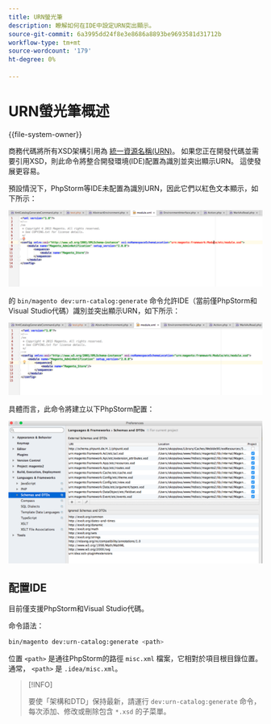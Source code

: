 ```yaml
---
title: URN螢光筆
description: 瞭解如何在IDE中設定URN突出顯示。
source-git-commit: 6a3995dd24f8e3e8686a8893be9693581d31712b
workflow-type: tm+mt
source-wordcount: '179'
ht-degree: 0%

---
```



# URN螢光筆概述

{{file-system-owner}}

商務代碼將所有XSD架構引用為 [統一資源名稱(URN)](https://www.ietf.org/rfc/rfc2141.txt)。 如果您正在開發代碼並需要引用XSD，則此命令將整合開發環境(IDE)配置為識別並突出顯示URN。 這使發展更容易。

預設情況下，PhpStorm等IDE未配置為識別URN，因此它們以紅色文本顯示，如下所示：

![PhpStorm未配置為識別URN](../../assets/configuration/urn-before.png)

的 `bin/magento dev:urn-catalog:generate` 命令允許IDE（當前僅PhpStorm和Visual Studio代碼）識別並突出顯示URN，如下所示：

![啟用IDE以識別URN](../../assets/configuration/urn-after.png)

具體而言，此命令將建立以下PhpStorm配置：

![PhpStorm配置示例](../../assets/configuration/urn-settings.png)

## 配置IDE

目前僅支援PhpStorm和Visual Studio代碼。

命令語法：

```bash
bin/magento dev:urn-catalog:generate <path>
```

位置 `<path>` 是通往PhpStorm的路徑 `misc.xml` 檔案，它相對於項目根目錄位置。 通常， `<path>` 是 `.idea/misc.xml`。

>[!INFO]
>
>要使「架構和DTD」保持最新，請運行 `dev:urn-catalog:generate` 命令，每次添加、修改或刪除包含 `*.xsd` 的子菜單。
